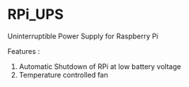 # RPi_UPS
Uninterruptible Power Supply for Raspberry Pi 

Features :
1. Automatic Shutdown of RPi at low battery voltage
2. Temperature controlled fan

